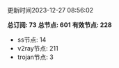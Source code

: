更新时间2023-12-27 08:56:02

**总订阅: 73**
**总节点: 601**
**有效节点: 228**
- ss节点: 14
- v2ray节点: 211
- trojan节点: 3
